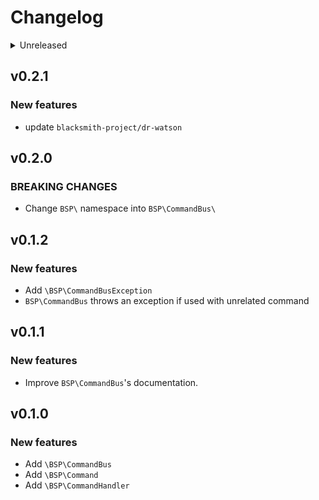 # Changelog

<details>
<summary>Unreleased</summary>

### BREAKING CHANGES

- remove `BSP\CommandBus\Command`

### New features

### Bugfixes

</details>

## v0.2.1

### New features

- update `blacksmith-project/dr-watson`

## v0.2.0

### BREAKING CHANGES

- Change `BSP\` namespace into `BSP\CommandBus\`

## v0.1.2

### New features

- Add `\BSP\CommandBusException`
- `BSP\CommandBus` throws an exception if used with unrelated command

## v0.1.1

### New features

- Improve `BSP\CommandBus`'s documentation.

## v0.1.0

### New features

- Add `\BSP\CommandBus`
- Add `\BSP\Command`
- Add `\BSP\CommandHandler`
